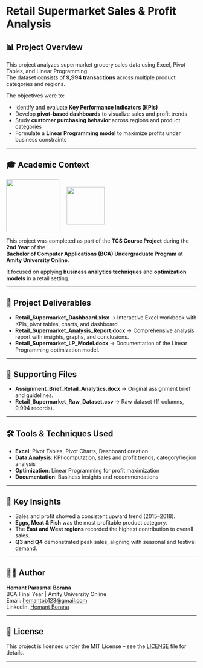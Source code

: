 # Retail Supermarket Sales & Profit Analysis

## 📊 Project Overview
This project analyzes supermarket grocery sales data using Excel, Pivot Tables, and Linear Programming.  
The dataset consists of **9,994 transactions** across multiple product categories and regions.  

The objectives were to:
- Identify and evaluate **Key Performance Indicators (KPIs)**  
- Develop **pivot-based dashboards** to visualize sales and profit trends  
- Study **customer purchasing behavior** across regions and product categories  
- Formulate a **Linear Programming model** to maximize profits under business constraints  

---

## 🎓 Academic Context

<div style="display: flex; align-items: center; gap: 20px;">
  <img src="https://i.ibb.co/qMTCC89r/tcs-logo.png" width="140px" />
  <img src="https://i.ibb.co/6zgXKY0/amity-logo.png" width="100px" />
</div>

This project was completed as part of the **TCS Course Project** during the **2nd Year** of the  
**Bachelor of Computer Applications (BCA) Undergraduate Program** at **Amity University Online**.  

It focused on applying **business analytics techniques** and **optimization models** in a retail setting.

---

## 📂 Project Deliverables
- **Retail_Supermarket_Dashboard.xlsx** → Interactive Excel workbook with KPIs, pivot tables, charts, and dashboard.  
- **Retail_Supermarket_Analysis_Report.docx** → Comprehensive analysis report with insights, graphs, and conclusions.  
- **Retail_Supermarket_LP_Model.docx** → Documentation of the Linear Programming optimization model.  

---

## 📂 Supporting Files
- **Assignment_Brief_Retail_Analytics.docx** → Original assignment brief and guidelines.  
- **Retail_Supermarket_Raw_Dataset.csv** → Raw dataset (11 columns, 9,994 records).  

---

## 🛠 Tools & Techniques Used
- **Excel**: Pivot Tables, Pivot Charts, Dashboard creation  
- **Data Analysis**: KPI computation, sales and profit trends, category/region analysis  
- **Optimization**: Linear Programming for profit maximization  
- **Documentation**: Business insights and recommendations  

---

## 🔑 Key Insights
- Sales and profit showed a consistent upward trend (2015–2018).  
- **Eggs, Meat & Fish** was the most profitable product category.  
- The **East and West regions** recorded the highest contribution to overall sales.  
- **Q3 and Q4** demonstrated peak sales, aligning with seasonal and festival demand.  

---

## 👨‍💻 Author
**Hemant Parasmal Borana**  
BCA Final Year | Amity University Online  
Email: hemantpb123@gmail.com  
LinkedIn: [Hemant Borana](https://www.linkedin.com/in/hemant-parasmal-borana-17a742289)  

---

## 📜 License
This project is licensed under the MIT License – see the [LICENSE](LICENSE) file for details.  

---

